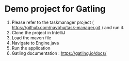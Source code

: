 # Demo project for Gatling

1. Please refer to the taskmanager project ( https://github.com/navbhu/task-manager.git ) and run it.
2. Clone the project in IntelliJ
3. Load the maven file
4. Navigate to Engine.java
5. Run the application
6. Gatling documentation : https://gatling.io/docs/
